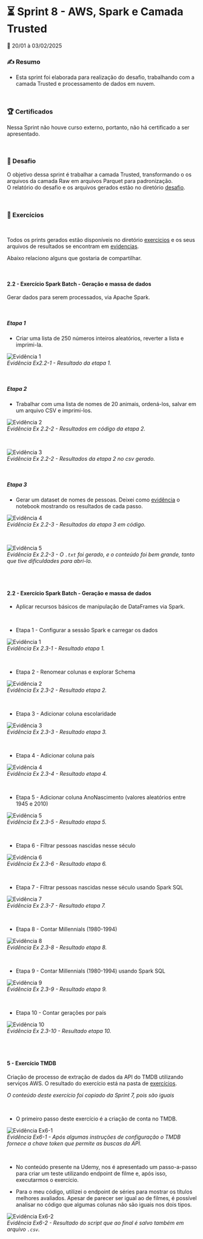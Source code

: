 # :hourglass_flowing_sand: Sprint 8 - AWS, Spark e Camada Trusted
:calendar: 20/01 à 03/02/2025


### :writing_hand: Resumo

* Esta sprint foi elaborada para realização do desafio, trabalhando com a camada Trusted e processamento de dados em nuvem.

<br>

### :trophy: Certificados

Nessa Sprint não houve curso externo, portanto, não há certificado a ser apresentado.

<br>

### :jigsaw: Desafio

 O objetivo dessa sprint é trabalhar a camada Trusted, transformando o os arquivos da camada Raw em arquivos Parquet para padronização.             
 O relatório do desafio e os arquivos gerados estão no diretório [desafio](./desafio/README.md).

<br>

### :brain: Exercícios

<br>

Todos os prints gerados estão disponíveis no diretório [exercicios](./exercicios/) e os seus arquivos de resultados se encontram em [evidencias](./evidencias/evid_exercicios/).

Abaixo relaciono alguns que gostaria de compartilhar.

<br>

#### 2.2 - Exercício Spark Batch - Geração e massa de dados

Gerar dados para serem processados, via Apache Spark.

<br>

##### Etapa 1

* Criar uma lista de 250 números inteiros aleatórios, reverter a lista e imprimi-la.                         

![Evidência 1](./evidencias/evid_exercicios/2.2_ex_spark_batch/1.jpg)              
_*Evidência Ex2.2-1 - Resultado da etapa 1.*_

<br>

##### Etapa 2

* Trabalhar com uma lista de nomes de 20 animais, ordená-los, salvar em um arquivo CSV e imprimi-los.
                         

![Evidência 2](./evidencias/evid_exercicios/2.2_ex_spark_batch/2.jpg)              
_*Evidência Ex 2.2-2 - Resultados em código da etapa 2.*_

<br>

![Evidência 3](./evidencias/evid_exercicios/2.2_ex_spark_batch/3.jpg)              
_*Evidência Ex 2.2-2 - Resultados da etapa 2 no csv gerado.*_

<br>

##### Etapa 3

* Gerar um dataset de nomes de pessoas. Deixei como [evidência](./evidencias/evid_exercicios/2.2_ex_spark_batch/3.3_etapa_3.ipynb) o notebook mostrando os resultados de cada passo.

![Evidência 4](./evidencias/evid_exercicios/2.2_ex_spark_batch/4.jpg)              
_*Evidência Ex 2.2-3 - Resultados da etapa 3 em código.*_

<br>

![Evidência 5](./evidencias/evid_exercicios/2.2_ex_spark_batch/5.jpg)              
_*Evidência Ex 2.2-3 - O ``.txt`` foi gerado, e o conteúdo foi bem grande, tanto que tive dificuldades para abri-lo.*_

<br><br>

#### 2.2 - Exercício Spark Batch - Geração e massa de dados

* Aplicar recursos básicos de manipulação de DataFrames via Spark.

<br>

* Etapa 1 - Configurar a sessão Spark e carregar os dados

![Evidência 1](./evidencias/evid_exercicios/2.3_ex_spark_batch_nomes/1.jpg)              
_*Evidência Ex 2.3-1 - Resultado etapa 1.*_

<br>

* Etapa 2 - Renomear colunas e explorar Schema

![Evidência 2](./evidencias/evid_exercicios/2.3_ex_spark_batch_nomes/2.jpg)              
_*Evidência Ex 2.3-2 - Resultado etapa 2.*_

<br>

* Etapa 3 - Adicionar coluna escolaridade

![Evidência 3](./evidencias/evid_exercicios/2.3_ex_spark_batch_nomes/3.jpg)              
_*Evidência Ex 2.3-3 - Resultado etapa 3.*_

<br>

* Etapa 4 - Adicionar coluna país

![Evidência 4](./evidencias/evid_exercicios/2.3_ex_spark_batch_nomes/4.jpg)              
_*Evidência Ex 2.3-4 - Resultado etapa 4.*_

<br>

* Etapa 5 - Adicionar coluna AnoNascimento (valores aleatórios entre 1945 e 2010)

![Evidência 5](./evidencias/evid_exercicios/2.3_ex_spark_batch_nomes/5.jpg)              
_*Evidência Ex 2.3-5 - Resultado etapa 5.*_

<br>

* Etapa 6 - Filtrar pessoas nascidas nesse século

![Evidência 6](./evidencias/evid_exercicios/2.3_ex_spark_batch_nomes/6.jpg)              
_*Evidência Ex 2.3-6 - Resultado etapa 6.*_

<br>

* Etapa 7 - Filtrar pessoas nascidas nesse século usando Spark SQL

![Evidência 7](./evidencias/evid_exercicios/2.3_ex_spark_batch_nomes/7.jpg)              
_*Evidência Ex 2.3-7 - Resultado etapa 7.*_

<br>

* Etapa 8 - Contar Millennials (1980-1994)

![Evidência 8](./evidencias/evid_exercicios/2.3_ex_spark_batch_nomes/8.jpg)              
_*Evidência Ex 2.3-8 - Resultado etapa 8.*_

<br>

* Etapa 9 - Contar Millennials (1980-1994) usando Spark SQL

![Evidência 9](./evidencias/evid_exercicios/2.3_ex_spark_batch_nomes/9.jpg)              
_*Evidência Ex 2.3-9 - Resultado etapa 9.*_

<br>

* Etapa 10 - Contar gerações por país

![Evidência 10](./evidencias/evid_exercicios/2.3_ex_spark_batch_nomes/10.jpg)              
_*Evidência Ex 2.3-10 - Resultado etapa 10.*_

<br><br>

#### 5 - Exercício TMDB

Criação de processo de extração de dados da API do TMDB utilizando serviços AWS. O resultado do exercício está na pasta de [exercícios](./exercicios/). 

*_O conteúdo deste exercício foi copiado da Sprint 7, pois são iguais_*


<br>

* O primeiro passo deste exercício é a criação de conta no TMDB.                         

![Evidência Ex6-1](./evidencias/evid_exercicios/5_Ex_TMDB/1.jpg)              
_*Evidência Ex6-1 - Após algumas instruções de configuração o TMDB fornece a chave token que permite as buscas da API.*_

<br>

* No conteúdo presente na Udemy, nos é apresentado um passo-a-passo para criar um teste utilizando endpoint de filme e, após isso, executarmos o exercício.                         

* Para o meu código, utilizei o endpoint de séries para mostrar os títulos melhores avaliados. Apesar de parecer ser igual ao de filmes, é possível analisar no código que algumas colunas não são iguais nos dois tipos.

![Evidência Ex6-2](./evidencias/evid_exercicios/5_Ex_TMDB/2.jpg)              
_*Evidência Ex6-2 - Resultado do script que ao final é salvo também em arquivo ``.csv``.*_


<br><br>

